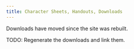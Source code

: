 ```yaml
---
title: Character Sheets, Handouts, Downloads
---
```


Downloads have moved since the site was rebuilt. 

TODO: Regenerate the downloads and link them.

<!-- Character sheet available for download [here](TODO: NEWLINK).

A new handout with universal/standard skills will be made available once I revise the old one.  

Card sets are available for download [here](TODO: NEWLINK) in the repo. The standard card sets are not stable, so seems better to link to where the cards live rather than try to list all of the card sets here. -->